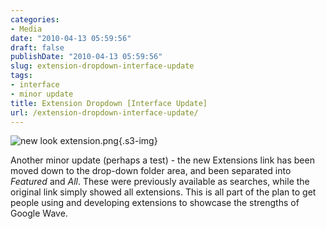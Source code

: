 ```yaml
---
categories:
- Media
date: "2010-04-13 05:59:56"
draft: false
publishDate: "2010-04-13 05:59:56"
slug: extension-dropdown-interface-update
tags:
- interface
- minor update
title: Extension Dropdown [Interface Update]
url: /extension-dropdown-interface-update/
---
```

![new look
extension.png](https://turbo.geekorium.com.au/images/new%20look%20extension.png){.s3-img}

Another minor update (perhaps a test) - the new Extensions link has been
moved down to the drop-down folder area, and been separated into
*Featured* and *All*. These were previously available as searches, while
the original link simply showed all extensions. This is all part of the
plan to get people using and developing extensions to showcase the
strengths of Google Wave.